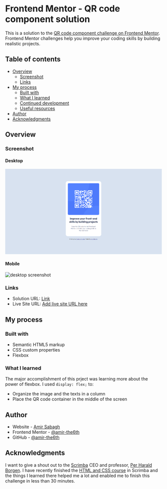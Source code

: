 # Frontend Mentor - QR code component solution

This is a solution to the [QR code component challenge on Frontend Mentor](https://www.frontendmentor.io/challenges/qr-code-component-iux_sIO_H). Frontend Mentor challenges help you improve your coding skills by building realistic projects. 

## Table of contents

- [Overview](#overview)
  - [Screenshot](#screenshot)
  - [Links](#links)
- [My process](#my-process)
  - [Built with](#built-with)
  - [What I learned](#what-i-learned)
  - [Continued development](#continued-development)
  - [Useful resources](#useful-resources)
- [Author](#author)
- [Acknowledgments](#acknowledgments)


## Overview

### Screenshot

#### Desktop
![desktop screenshot](./images/screenshot-desktop.png)

#### Mobile
![desktop screenshot](./images/screenshot-mobile.png=500x)

### Links

- Solution URL: [Link](https://github.com/amir-the6th/QR-Code)
- Live Site URL: [Add live site URL here](https://your-live-site-url.com)

## My process

### Built with

- Semantic HTML5 markup
- CSS custom properties
- Flexbox

### What I learned

The major accomplishment of this prject was learning more about the power of flexbox. I used <code>display: flex;</code> to:
- Organize the image and the texts in a column
- Place the QR code container in the middle of the screen

## Author

- Website - [Amir Sabagh](https://arsenicolos.com)
- Frontend Mentor - [@amir-the6th](https://www.frontendmentor.io/profile/amir-the6th)
- GitHub - [@amir-the6th](https://github.com/amir-the6th)

## Acknowledgments

I want to give a shout out to the [Scrimba](https://scrimba.com) CEO and professor, [Per Harald Borgen](https://twitter.com/perborgen). I have recently finished the [HTML and CSS course](https://scrimba.com/learn/htmlandcss) in Scrimba and the things I learned there helped me a lot and enabled me to finish this challenge in less than 30 minutes.
